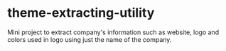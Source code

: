 # theme-extracting-utility
Mini project to extract company's information such as website, logo and colors used in logo using just the name of the company.
